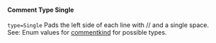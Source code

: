 #### Comment Type Single

`type=Single` Pads the left side of each line with // and a single space.  
See: Enum values for [commentkind](/enums/enums.commentkind.html) for possible types.  